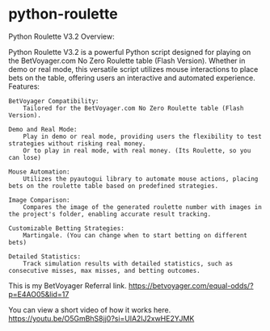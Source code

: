 # python-roulette
Python Roulette V3.2
Overview:

Python Roulette V3.2 is a powerful Python script designed for playing on the BetVoyager.com No Zero Roulette table (Flash Version). Whether in demo or real mode, this versatile script utilizes mouse interactions to place bets on the table, offering users an interactive and automated experience.
Features:

    BetVoyager Compatibility:
        Tailored for the BetVoyager.com No Zero Roulette table (Flash Version).

    Demo and Real Mode:
        Play in demo or real mode, providing users the flexibility to test strategies without risking real money.
        Or to play in real mode, with real money. (Its Roulette, so you can lose)

    Mouse Automation:
        Utilizes the pyautogui library to automate mouse actions, placing bets on the roulette table based on predefined strategies.

    Image Comparison:
        Compares the image of the generated roulette number with images in the project's folder, enabling accurate result tracking.

    Customizable Betting Strategies:
        Martingale. (You can change when to start betting on different bets)

    Detailed Statistics:
        Track simulation results with detailed statistics, such as consecutive misses, max misses, and betting outcomes.
This is my BetVoyager Referral link.
https://betvoyager.com/equal-odds/?p=E4AO05&lid=17 

You can view a short video of how it works here.
https://youtu.be/O5GmBhS8jj0?si=UlA2lJ2xwHE2YJMK
